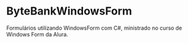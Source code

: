 # ByteBankWindowsForm
Formulários utilizando WindowsForm com C#, ministrado no curso de Windows Form da Alura.

